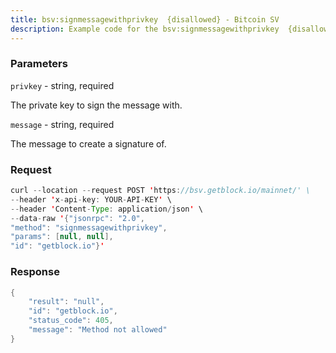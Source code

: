 ```yaml
---
title: bsv:signmessagewithprivkey  {disallowed} - Bitcoin SV
description: Example code for the bsv:signmessagewithprivkey  {disallowed} json-rpc method. Сomplete guide on how to use bsv:signmessagewithprivkey  {disallowed} json-rpc in GetBlock.io Web3 documentation.
---
```


### Parameters


`privkey` - string, required

The private key to sign the message with.

`message` - string, required

The message to create a signature of.

### Request

``` java
curl --location --request POST 'https://bsv.getblock.io/mainnet/' \ 
--header 'x-api-key: YOUR-API-KEY' \ 
--header 'Content-Type: application/json' \ 
--data-raw '{"jsonrpc": "2.0",
"method": "signmessagewithprivkey",
"params": [null, null],
"id": "getblock.io"}'
```

###  Response

``` java
{
    "result": "null",
    "id": "getblock.io",
    "status_code": 405,
    "message": "Method not allowed"
}
```

